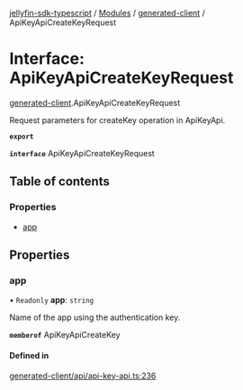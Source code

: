 [jellyfin-sdk-typescript](../README.md) / [Modules](../modules.md) / [generated-client](../modules/generated_client.md) / ApiKeyApiCreateKeyRequest

# Interface: ApiKeyApiCreateKeyRequest

[generated-client](../modules/generated_client.md).ApiKeyApiCreateKeyRequest

Request parameters for createKey operation in ApiKeyApi.

**`export`**

**`interface`** ApiKeyApiCreateKeyRequest

## Table of contents

### Properties

- [app](generated_client.ApiKeyApiCreateKeyRequest.md#app)

## Properties

### app

• `Readonly` **app**: `string`

Name of the app using the authentication key.

**`memberof`** ApiKeyApiCreateKey

#### Defined in

[generated-client/api/api-key-api.ts:236](https://github.com/thornbill/jellyfin-sdk-typescript/blob/b0f5501/src/generated-client/api/api-key-api.ts#L236)
